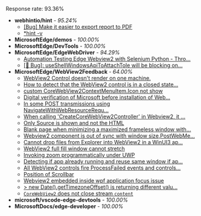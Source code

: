 Response rate: 93.36%

* **webhintio/hint** - _95.24%_
  * [[Bug] Make it easier to export report to PDF](https://github.com/webhintio/hint/issues/5217)
  * [*hint -v](https://github.com/webhintio/hint/issues/5174)
* **MicrosoftEdge/demos** - _100.00%_
* **MicrosoftEdge/DevTools** - _100.00%_
* **MicrosoftEdge/EdgeWebDriver** - _94.29%_
  * [Automation Testing Edge Webview2 with Selenium Python - Thro...](https://github.com/MicrosoftEdge/EdgeWebDriver/issues/35)
  * [[🐛 Bug]: useShellWindowsApiToAttachToIe will be blocking on...](https://github.com/MicrosoftEdge/EdgeWebDriver/issues/34)
* **MicrosoftEdge/WebView2Feedback** - _64.00%_
  * [WebView2 Control doesn't render on one machine.](https://github.com/MicrosoftEdge/WebView2Feedback/issues/2567)
  * [How to detect that the WebView2 control is in a closed state...](https://github.com/MicrosoftEdge/WebView2Feedback/issues/2566)
  * [custom CoreWebView2ContextMenuItem.Icon not show](https://github.com/MicrosoftEdge/WebView2Feedback/issues/2562)
  * [Digital verification of Microsoft before installation of Web...](https://github.com/MicrosoftEdge/WebView2Feedback/issues/2559)
  * [In some POST transmissions using NavigateWithWebResourceRequ...](https://github.com/MicrosoftEdge/WebView2Feedback/issues/2556)
  * [When calling 'CreateCoreWebView2Controller' in Webview2, it ...](https://github.com/MicrosoftEdge/WebView2Feedback/issues/2555)
  * [Only Source is shown and not the HTML](https://github.com/MicrosoftEdge/WebView2Feedback/issues/2554)
  * [Blank page when minimizing a maximized frameless window with...](https://github.com/MicrosoftEdge/WebView2Feedback/issues/2549)
  * [Webview2 component is out of sync with window size,PostWebMe...](https://github.com/MicrosoftEdge/WebView2Feedback/issues/2547)
  * [Cannot drop files from Explorer into WebView2 in a WinUI3 ap...](https://github.com/MicrosoftEdge/WebView2Feedback/issues/2546)
  * [WebView2 full fill window cannot stretch](https://github.com/MicrosoftEdge/WebView2Feedback/issues/2543)
  * [Invoking zoom programmatically under UWP](https://github.com/MicrosoftEdge/WebView2Feedback/issues/2538)
  * [Detecting if app already running and reuse same window if ap...](https://github.com/MicrosoftEdge/WebView2Feedback/issues/2553)
  * [All WebView2 controls fire ProcessFailed events and controls...](https://github.com/MicrosoftEdge/WebView2Feedback/issues/2544)
  * [Position of Scrollbar](https://github.com/MicrosoftEdge/WebView2Feedback/issues/2537)
  * [Webview2 embedded  inside wpf application focus issue](https://github.com/MicrosoftEdge/WebView2Feedback/issues/2531)
  * [> new Date().getTimezoneOffset() is returning different valu...](https://github.com/MicrosoftEdge/WebView2Feedback/issues/2526)
  * [`CoreWebView2` does not close stream `content`](https://github.com/MicrosoftEdge/WebView2Feedback/issues/2513)
* **microsoft/vscode-edge-devtools** - _100.00%_
* **MicrosoftDocs/edge-developer** - _100.00%_